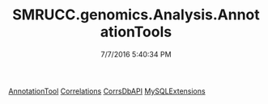 ﻿---
title: SMRUCC.genomics.Analysis.AnnotationTools
date: 7/7/2016 5:40:34 PM
---

[AnnotationTool](T-SMRUCC.genomics.Analysis.AnnotationTools.AnnotationTool.html)
[Correlations](T-SMRUCC.genomics.Analysis.AnnotationTools.Correlations.html)
[CorrsDbAPI](T-SMRUCC.genomics.Analysis.AnnotationTools.CorrsDbAPI.html)
[MySQLExtensions](T-SMRUCC.genomics.Analysis.AnnotationTools.MySQLExtensions.html)
